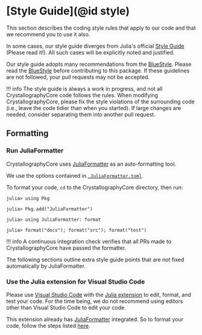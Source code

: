 # [Style Guide](@id style)

This section describes the coding style rules that apply to our code and that
we recommend you to use it also.

In some cases, our style guide diverges from Julia's official
[Style Guide](https://docs.julialang.org/en/v1/manual/style-guide/) (Please read it!).
All such cases will be explicitly noted and justified.

Our style guide adopts many recommendations from the
[BlueStyle](https://github.com/invenia/BlueStyle).
Please read the [BlueStyle](https://github.com/invenia/BlueStyle)
before contributing to this package.
If these guidelines are not followed, your pull requests may not be accepted.

!!! info
    The style guide is always a work in progress, and not all CrystallographyCore code
    follows the rules. When modifying CrystallographyCore, please fix the style violations
    of the surrounding code (i.e., leave the code tidier than when you
    started). If large changes are needed, consider separating them into
    another pull request.

## Formatting

### Run JuliaFormatter

CrystallographyCore uses [JuliaFormatter](https://github.com/domluna/JuliaFormatter.jl) as
an auto-formatting tool.

We use the options contained in [`.JuliaFormatter.toml`](https://github.com/MineralsCloud/CrystallographyCore.jl/blob/main/.JuliaFormatter.toml).

To format your code, `cd` to the CrystallographyCore directory, then run:

```julia-repl
julia> using Pkg

julia> Pkg.add("JuliaFormatter")

julia> using JuliaFormatter: format

julia> format("docs"); format("src"); format("test")
```

!!! info
    A continuous integration check verifies that all PRs made to CrystallographyCore have
    passed the formatter.

The following sections outline extra style guide points that are not fixed
automatically by JuliaFormatter.

### Use the Julia extension for Visual Studio Code

Please use [Visual Studio Code](https://code.visualstudio.com/) with the
[Julia extension](https://marketplace.visualstudio.com/items?itemName=julialang.language-julia)
to edit, format, and test your code.
For the time being, we do not recommend using editors other than Visual Studio Code to edit your code.

This extension already has [JuliaFormatter](https://github.com/domluna/JuliaFormatter.jl)
integrated. So to format your code, follow the steps listed
[here](https://www.julia-vscode.org/docs/stable/userguide/formatter/).
